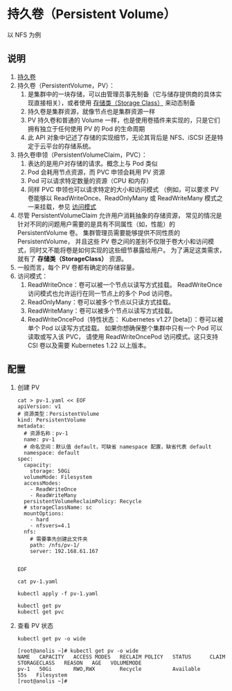 # 持久卷（Persistent Volume）

以 NFS 为例

## 说明

1. [持久卷](https://kubernetes.io/zh-cn/docs/concepts/storage/persistent-volumes/)
2. 持久卷（PersistentVolume，PV）：
    1. 是集群中的一块存储，可以由管理员事先制备（它与储存提供商的具体实现直接相关），或者使用
       [存储类（Storage Class）](https://kubernetes.io/zh-cn/docs/concepts/storage/storage-classes/) 来动态制备
    2. 持久卷是集群资源，就像节点也是集群资源一样
    3. PV 持久卷和普通的 Volume 一样，也是使用卷插件来实现的，只是它们拥有独立于任何使用 PV 的 Pod 的生命周期
    4. 此 API 对象中记述了存储的实现细节，无论其背后是 NFS、iSCSI 还是特定于云平台的存储系统。
3. 持久卷申领（PersistentVolumeClaim，PVC）：
    1. 表达的是用户对存储的请求。概念上与 Pod 类似
    2. Pod 会耗用节点资源，而 PVC 申领会耗用 PV 资源
    3. Pod 可以请求特定数量的资源（CPU 和内存）
    4. 同样 PVC 申领也可以请求特定的大小和访问模式 （例如，可以要求 PV 卷能够以 ReadWriteOnce、ReadOnlyMany 或
       ReadWriteMany 模式之一来挂载，参见
       [访问模式](https://kubernetes.io/zh-cn/docs/concepts/storage/persistent-volumes/#access-modes)
4. 尽管 PersistentVolumeClaim 允许用户消耗抽象的存储资源， 常见的情况是针对不同的问题用户需要的是具有不同属性（如，性能）的
   PersistentVolume 卷。 集群管理员需要能够提供不同性质的 PersistentVolume， 并且这些 PV
   卷之间的差别不仅限于卷大小和访问模式，同时又不能将卷是如何实现的这些细节暴露给用户。 为了满足这类需求，就有了
   **存储类（StorageClass）** 资源。
5. 一般而言，每个 PV 卷都有确定的存储容量。
6. 访问模式：
    1. ReadWriteOnce：卷可以被一个节点以读写方式挂载。 ReadWriteOnce 访问模式也允许运行在同一节点上的多个 Pod 访问卷。
    2. ReadOnlyMany：卷可以被多个节点以只读方式挂载。
    3. ReadWriteMany：卷可以被多个节点以读写方式挂载。
    4. ReadWriteOncePod（特性状态： Kubernetes v1.27 [beta]）：卷可以被单个 Pod 以读写方式挂载。 如果你想确保整个集群中只有一个
       Pod 可以读取或写入该 PVC， 请使用 ReadWriteOncePod 访问模式。这只支持 CSI 卷以及需要 Kubernetes 1.22 以上版本。

## 配置

1. 创建 PV

    ```shell
    cat > pv-1.yaml << EOF
    apiVersion: v1
    # 资源类型：PersistentVolume
    kind: PersistentVolume
    metadata:
      # 资源名称：pv-1
      name: pv-1
      # 命名空间：默认值 default，可缺省 namespace 配置，缺省代表 default
      namespace: default
    spec:
      capacity:
        storage: 50Gi
      volumeMode: Filesystem
      accessModes:
        - ReadWriteOnce
        - ReadWriteMany
      persistentVolumeReclaimPolicy: Recycle
      # storageClassName: sc
      mountOptions:
        - hard
        - nfsvers=4.1
      nfs:
        # 需要事先创建此文件夹
        path: /nfs/pv-1/
        server: 192.168.61.167
    
    
    EOF
    
    cat pv-1.yaml
    
    kubectl apply -f pv-1.yaml
    
    kubectl get pv
    kubectl get pvc
    ```

2. 查看 PV 状态

    ```shell
    kubectl get pv -o wide
    ```

    ```shell
    [root@anolis ~]# kubectl get pv -o wide
    NAME   CAPACITY   ACCESS MODES   RECLAIM POLICY   STATUS      CLAIM   STORAGECLASS   REASON   AGE   VOLUMEMODE
    pv-1   50Gi       RWO,RWX        Recycle          Available                                   55s   Filesystem
    [root@anolis ~]#
    ```
